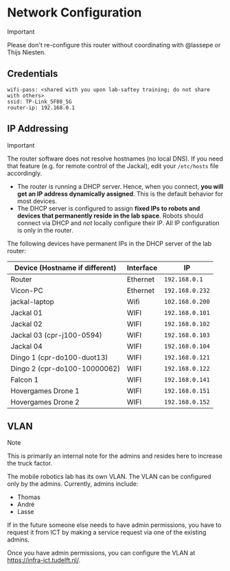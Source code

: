 # Network Configuration

> [!important]
> Please don't re-configure this router without coordinating with @lassepe or Thijs Niesten.

## Credentials

```
wifi-pass: <shared with you upon lab-saftey training; do not share with others>
ssid: TP-Link_5F80_5G
router-ip: 192.168.0.1
```

## IP Addressing

> [!important]
> The router software does not resolve hostnames (no local DNS). If you need that feature (e.g. for remote control of the Jackal), edit your `/etc/hosts` file accordingly.

- The router is running a DHCP server. Hence, when you connect, **you will get an IP address dynamically assigned**. This is the default behavior for most devices.
- The DHCP server is configured to assign  **fixed IPs to robots and devices that permanently reside in the lab space**. Robots should connect via DHCP and *not* locally configure their IP. All IP configuration is only in the router.

The following devices have permanent IPs in the DHCP server of the lab router:

| Device (Hostname if different) | Interface     | IP                |
| -------------------            | ------------- | ----------------- |
| Router                         | Ethernet      | `192.168.0.1`     |
| Vicon-PC                       | Ethernet      | `192.168.0.232`   |
| jackal-laptop                  | Wifi          | `102.168.0.200`   |
| Jackal 01                      | WIFI          | `192.168.0.101`   |
| Jackal 02                      | WIFI          | `192.168.0.102`   |
| Jackal 03 (cpr-j100-0594)      | WIFI          | `192.168.0.103`   |
| Jackal 04                      | WIFI          | `192.168.0.104`   |
| Dingo 1 (cpr-do100-duot13)     | WIFI          | `192.168.0.121`   |
| Dingo 2 (cpr-do100-10000062)   | WIFI          | `192.168.0.122`   |
| Falcon 1                       | WIFI          | `192.168.0.141`   |
| Hovergames  Drone 1            | WIFI          | `192.168.0.151`   |
| Hovergames  Drone 2            | WIFI          | `192.168.0.152`   |

## VLAN

> [!note]
> This is primarily an internal note for the admins and resides here to increase the truck factor.

The mobile robotics lab has its own VLAN. The VLAN can be configured only by the admins.
Currently, admins include:
- Thomas
- André
- Lasse

If in the future someone else needs to have admin permissions, you have to request it from ICT by making a service request via one of the existing admins.

Once you have admin permissions, you can configure the VLAN at <https://infra-ict.tudelft.nl/>.
